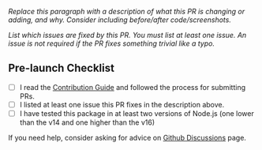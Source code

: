 *Replace this paragraph with a description of what this PR is changing or adding, and why. Consider including before/after code/screenshots.*

*List which issues are fixed by this PR. You must list at least one issue. An issue is not required if the PR fixes something trivial like a typo.*

## Pre-launch Checklist

- [ ] I read the [Contribution Guide](https://github.com/hotaydev/audit-export/blob/main/.github/CONTRIBUTING.md) and followed the process for submitting PRs.
- [ ] I listed at least one issue this PR fixes in the description above.
- [ ] I have tested this package in at least two versions of Node.js (one lower than the v14 and one higher than the v16)

If you need help, consider asking for advice on [Github Discussions](https://github.com/hotaydev/audit-export/discussions) page.
